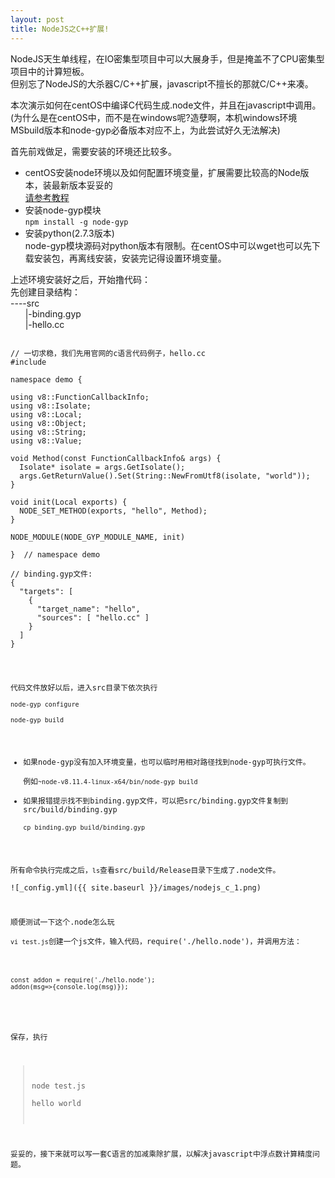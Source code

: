 ```yaml
---
layout: post
title: NodeJS之C++扩展!
---
```


NodeJS天生单线程，在IO密集型项目中可以大展身手，但是掩盖不了CPU密集型项目中的计算短板。  
但别忘了NodeJS的大杀器C/C++扩展，javascript不擅长的那就C/C++来凑。  

本次演示如何在centOS中编译C代码生成.node文件，并且在javascript中调用。  
(为什么是在centOS中，而不是在windows呢?造孽啊，本机windows环境MSbuild版本和node-gyp必备版本对应不上，为此尝试好久无法解决)   

首先前戏做足，需要安装的环境还比较多。  
+ centOS安装node环境以及如何配置环境变量，扩展需要比较高的Node版本，装最新版本妥妥的  
  [请参考教程](https://blog.csdn.net/xerysherryx/article/details/78920978)  
+ 安装node-gyp模块  
  `npm install -g node-gyp`  
+ 安装python(2.7.3版本)  
  node-gyp模块源码对python版本有限制。在centOS中可以wget也可以先下载安装包，再离线安装，安装完记得设置环境变量。  

上述环境安装好之后，开始撸代码：  
先创建目录结构：  
----src  
&nbsp;&nbsp;&nbsp;&nbsp;&nbsp;&nbsp;|-binding.gyp  
&nbsp;&nbsp;&nbsp;&nbsp;&nbsp;&nbsp;|-hello.cc  

<pre>
<code>
// 一切求稳，我们先用官网的c语言代码例子，hello.cc
#include <node.h>

namespace demo {

using v8::FunctionCallbackInfo;
using v8::Isolate;
using v8::Local;
using v8::Object;
using v8::String;
using v8::Value;

void Method(const FunctionCallbackInfo<Value>& args) {
  Isolate* isolate = args.GetIsolate();
  args.GetReturnValue().Set(String::NewFromUtf8(isolate, "world"));
}

void init(Local<Object> exports) {
  NODE_SET_METHOD(exports, "hello", Method);
}

NODE_MODULE(NODE_GYP_MODULE_NAME, init)

}  // namespace demo

// binding.gyp文件:  
{
  "targets": [
    {
      "target_name": "hello",
      "sources": [ "hello.cc" ]
    }
  ]
}
</code>
</pre>

代码文件放好以后，进入src目录下依次执行  
`node-gyp configure`  
`node-gyp build`  

+ 如果node-gyp没有加入环境变量，也可以临时用相对路径找到node-gyp可执行文件。  
  例如`~node-v8.11.4-linux-x64/bin/node-gyp build`  
+ 如果报错提示找不到binding.gyp文件，可以把src/binding.gyp文件复制到src/build/binding.gyp  
  `cp binding.gyp build/binding.gyp`  

所有命令执行完成之后，`ls`查看src/build/Release目录下生成了.node文件。  
![_config.yml]({{ site.baseurl }}/images/nodejs_c_1.png)  

顺便测试一下这个.node怎么玩  
`vi test.js`创建一个js文件，输入代码，require('./hello.node')，并调用方法：  
<pre>
<code>
const addon = require('./hello.node');
addon(msg=>{console.log(msg)});
</code>
</pre>
保存，执行  
> node test.js  
> hello world  

妥妥的，接下来就可以写一套C语言的加减乘除扩展，以解决javascript中浮点数计算精度问题。
